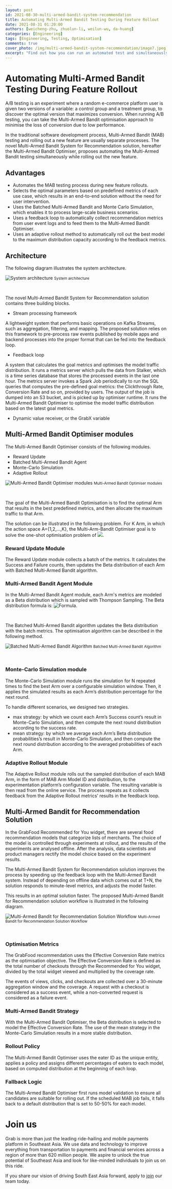 ```yaml
---
layout: post
id: 2021-08-30-multi-armed-bandit-system-recommendation
title: Automating Multi-Armed Bandit Testing During Feature Rollout
date: 2021-08-31 01:20:00
authors: [weicheng-zhu, zhuolun-li, weilun-wu, da-huang]
categories: [Engineering]
tags: [Engineering, Testing, Optimisation]
comments: true
cover_photo: /img/multi-armed-bandit-system-recommendation/image7.jpeg
excerpt: "Find out how you can run an automated test and simultaneously roll out a new feature."
---
```


Automating Multi-Armed Bandit Testing During Feature Rollout
============================================================

A/B testing is an experiment where a random e-commerce platform user is given two versions of a variable: a control group and a treatment group, to discover the optimal version that maximizes conversion. When running A/B testing, you can take the Multi-Armed Bandit optimisation approach to minimise the loss of conversion due to low performance.

In the traditional software development process, Multi-Armed Bandit (MAB) testing and rolling out a new feature are usually separate processes. The novel Multi-Armed Bandit System for Recommendation solution, hereafter the Multi-Armed Bandit Optimiser, proposes automating the Multi-Armed Bandit testing simultaneously while rolling out the new feature.

Advantages
----------

*   Automates the MAB testing process during new feature rollouts.
*   Selects the optimal parameters based on predefined metrics of each use case, which results in an end-to-end solution without the need for user intervention.
*   Uses the Batched Multi-Armed Bandit and Monte Carlo Simulation, which enables it to process large-scale business scenarios.
*   Uses a feedback loop to automatically collect recommendation metrics from user event logs and to feed them to the Multi-Armed Bandit Optimiser.
*   Uses an adaptive rollout method to automatically roll out the best model to the maximum distribution capacity according to the feedback metrics.

Architecture
------------

The following diagram illustrates the system architecture.

<div class="post-image-section">
  <img alt="System architecture" src="/img/multi-armed-bandit-system-recommendation/image5.png">
  <small class="post-image-caption">System architecture</small>
</div>
<p>&nbsp;</p>

The novel Multi-Armed Bandit System for Recommendation solution contains three building blocks.

*   Stream processing framework

A lightweight system that performs basic operations on Kafka Streams, such as aggregation, filtering, and mapping. The proposed solution relies on this framework to pre-process raw events published by mobile apps and backend processes into the proper format that can be fed into the feedback loop.

*   Feedback loop

A system that calculates the goal metrics and optimises the model traffic distribution. It runs a metrics server which pulls the data from Stalker, which is a time series database that stores the processed events in the last one hour. The metrics server invokes a Spark Job periodically to run the SQL queries that computes the pre-defined goal metrics: the Clickthrough Rate, Conversion Rate and so on, provided by users. The output of the job is dumped into an S3 bucket, and is picked up by optimiser runtime. It runs the Multi-Armed Bandit Optimiser to optimise the model traffic distribution based on the latest goal metrics.

*   Dynamic value receiver, or the GrabX variable


Multi-Armed Bandit Optimiser modules
------------------------------------

The Multi-Armed Bandit Optimiser consists of the following modules.

*   Reward Update
*   Batched Multi-Armed Bandit Agent
*   Monte-Carlo Simulation
*   Adaptive Rollout

<div class="post-image-section">
  <img alt="Multi-Armed Bandit Optimiser modules" src="/img/multi-armed-bandit-system-recommendation/image4.png">
  <small class="post-image-caption">Multi-Armed Bandit Optimiser modules</small>
</div>
<p>&nbsp;</p>


The goal of the Multi-Armed Bandit Optimisation is to find the optimal Arm that results in the best predefined metrics, and then allocate the maximum traffic to that Arm.

The solution can be illustrated in the following problem. For K Arm, in which the action space A={1,2,...,K}, the Multi-Arm-Bandit Optimiser goal is to solve the one-shot optimisation problem of ![](images/image2.png).

### Reward Update Module

The Reward Update module collects a batch of the metrics. It calculates the Success and Failure counts, then updates the Beta distribution of each Arm with Batched Multi-Armed Bandit algorithm.

### Multi-Armed Bandit Agent Module

In the Multi-Armed Bandit Agent module, each Arm's metrics are modeled as a Beta distribution which is sampled with Thompson Sampling. The Beta distribution formula is: 
  <img alt="Formula" src="/img/multi-armed-bandit-system-recommendation/image1.png">.
<p>&nbsp;</p>

The Batched Multi-Armed Bandit algorithm updates the Beta distribution with the batch metrics. The optimisation algorithm can be described in the following method.

<div class="post-image-section">
  <img alt="Batched Multi-Armed Bandit Algorithm" src="/img/multi-armed-bandit-system-recommendation/image6.png">
  <small class="post-image-caption">Batched Multi-Armed Bandit Algorithm</small>
</div>
<p>&nbsp;</p>

### Monte-Carlo Simulation module

The Monte-Carlo Simulation module runs the simulation for N repeated times to find the best Arm over a configurable simulation window. Then, it applies the simulated results as each Arm’s distribution percentage for the next round.

To handle different scenarios, we designed two strategies.

*   max strategy: by which we count each Arm’s Success count’s result in Monte-Carlo Simulation, and then compute the next round distribution according to the success rate.
*   mean strategy: by which we average each Arm’s Beta distribution probabilities’s result in Monte-Carlo Simulation, and then compute the next round distribution according to the averaged probabilities of each Arm.

### Adaptive Rollout Module

The Adaptive Rollout module rolls out the sampled distribution of each MAB Arm, in the form of MAB Arm Model ID and distribution, to the experimentation platform’s configuration variable. The resulting variable is then read from the online service. The process repeats as it collects feedback from the Adaptive Rollout metrics’ results in the feedback loop.

Multi-Armed Bandit for Recommendation Solution
----------------------------------------------

In the GrabFood Recommended for You widget, there are several food recommendation models that categorize lists of merchants. The choice of the model is controlled through experiments at rollout, and the results of the experiments are analysed offline. After the analysis, data scientists and product managers rectify the model choice based on the experiment results.

The Multi-Armed Bandit System for Recommendation solution improves the process by speeding up the feedback loop with the Multi-Armed Bandit system. Instead of depending on offline data which comes out at T+N, the solution responds to minute-level metrics, and adjusts the model faster.

This results in an optimal solution faster. The proposed Multi-Armed Bandit for Recommendation solution workflow is illustrated in the following diagram.

<div class="post-image-section">
  <img alt=" Multi-Armed Bandit for Recommendation Solution Workflow" src="/img/multi-armed-bandit-system-recommendation/image3.png">
  <small class="post-image-caption"> Multi-Armed Bandit for Recommendation Solution Workflow</small>
</div>
<p>&nbsp;</p>


### Optimisation Metrics

The GrabFood recommendation uses the Effective Conversion Rate metrics as the optimisation objective. The Effective Conversion Rate is defined as the total number of checkouts through the Recommended for You widget, divided by the total widget viewed and multiplied by the coverage rate.

The events of views, clicks, and checkouts are collected over a 30-minute aggregation window and the coverage. A request with a checkout is considered as a success event, while a non-converted request is considered as a failure event.

### Multi-Armed Bandit Strategy

With the Multi-Armed Bandit Optimiser, the Beta distribution is selected to model the Effective Conversion Rate. The use of the mean strategy in the Monte-Carlo Simulation results in a more stable distribution.

### Rollout Policy

The Multi-Armed Bandit Optimiser uses the eater ID as the unique entity, applies a policy and assigns different percentages of eaters to each model, based on computed distribution at the beginning of each loop.

### Fallback Logic

The Multi-Armed Bandit Optimiser first runs model validation to ensure all candidates are suitable for rolling out. If the scheduled MAB job fails, it falls back to a default distribution that is set to 50-50% for each model.

# Join us
Grab is more than just the leading ride-hailing and mobile payments platform in Southeast Asia. We use data and technology to improve everything from transportation to payments and financial services across a region of more than 620 million people. We aspire to unlock the true potential of Southeast Asia and look for like-minded individuals to join us on this ride.
 
If you share our vision of driving South East Asia forward, apply to [join](https://grab.careers/jobs/) our team today.
